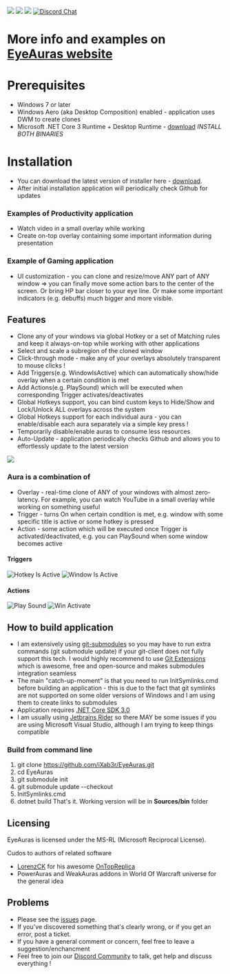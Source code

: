 ![](https://img.shields.io/github/release-date/iXab3r/EyeAuras.svg) ![](https://img.shields.io/github/downloads/iXab3r/EyeAuras/total.svg) ![](https://img.shields.io/github/last-commit/iXab3r/EyeAuras.svg)
[![Discord Chat](https://img.shields.io/discord/636487289689866240.svg)](https://discord.gg/pFHHebM)  

# More info and examples on [EyeAuras website](https://eyeauras.net/)

# Prerequisites
- Windows 7 or later
- Windows Aero (aka Desktop Composition) enabled - application uses DWM to create clones
- Microsoft .NET Core 3 Runtime + Desktop Runtime - [download](https://dotnet.microsoft.com/download/dotnet-core/3.0/runtime) *INSTALL BOTH BINARIES*

# Installation
- You can download the latest version of installer here - [download](https://github.com/iXab3r/EyeAuras/releases/latest).
- After initial installation application will periodically check Github for updates

### Examples of Productivity application
* Watch video in a small overlay while working
* Create on-top overlay containing some important information during presentation

### Example of Gaming application
* UI customization - you can clone and resize/move ANY part of ANY window => you can finally move some action bars to the center of the screen. Or bring HP bar closer to your eye line. Or make some important indicators (e.g. debuffs) much bigger and more visible.

## Features
- Clone any of your windows via global Hotkey or a set of Matching rules and keep it always-on-top while working with other applications
- Select and scale a subregion of the cloned window
- Click-through mode - make any of your overlays absolutely transparent to mouse clicks !
- Add Triggers(e.g. WindowIsActive) which can automatically show/hide overlay when a certain condition is met
- Add Actions(e.g. PlaySound) which will be executed when corresponding Trigger activates/deactivates
- Global Hotkeys support, you can bind custom keys to Hide/Show and Lock/Unlock ALL overlays across the system
- Global Hotkeys support for each individual aura - you can enable/disable each aura separately via a simple key press !
- Temporarily disable/enable auras to consume less resources
- Auto-Update - application periodically checks Github and allows you to effortlessly update to the latest version

![](https://i.imgur.com/qcpEynP.png)

### Aura is a combination of
* Overlay - real-time clone of ANY of your windows with almost zero-latency. For example, you can watch YouTube in a small overlay while working on something useful
* Trigger - turns On when certain condition is met, e.g. window with some specific title is active or some hotkey is pressed
* Action - some action which will be executed once Trigger is activated/deactivated, e.g. you can PlaySound when some window becomes active

#### Triggers

![Hotkey Is Active](https://i.imgur.com/bNKsww0.png)
![Window Is Active](https://i.imgur.com/g5628lB.png)

#### Actions

![Play Sound](https://i.imgur.com/jYnyzeM.png)
![Win Activate](https://i.imgur.com/vDts9Hi.png)

## How to build application
* I am extensively using [git-submodules](https://git-scm.com/docs/git-submodule "git-submodules") so you may have to run extra commands (git submodule update) if your git-client does not fully support this tech. I would highly recommend to use [Git Extensions](https://gitextensions.github.io/ "Git Extensions") which is awesome, free and open-source and makes submodules integration seamless
* The main "catch-up-moment" is that you need to run InitSymlinks.cmd before building an application - this is due to the fact that git symlinks are not supported on some older versions of Windows and I am using them to create links to submodules
* Application requires [.NET Core SDK 3.0](https://dotnet.microsoft.com/download/dotnet-core/3.0 ".NET Core SDK 3.0") 
* I am usually using [Jetbrains Rider](https://www.jetbrains.com/rider/ "Jetbrains Rider") so there MAY be some issues if you are using Microsoft Visual Studio, although I am trying to keep things compatible

### Build from command line
1. git clone https://github.com/iXab3r/EyeAuras.git
2. cd EyeAuras
3. git submodule init
4. git submodule update --checkout
5. InitSymlinks.cmd
6. dotnet build
That's it. Working version will be in **Sources/bin** folder

## Licensing 
EyeAuras is licensed under the MS-RL (Microsoft Reciprocal License).

Cudos to authors of related software
* [LorenzCK](https://github.com/LorenzCK) for his awesome [OnTopReplica](https://github.com/LorenzCK/OnTopReplica)
* PowerAuras and WeakAuras addons in World Of Warcraft universe for the general idea 

## Problems
- Please see the [issues](https://github.com/iXab3r/EyeAuras/issues) page.
- If you've discovered something that's clearly wrong, or if you get an error, post a ticket.
- If you have a general comment or concern, feel free to leave a suggestion/enchancment
- Feel free to join our [Discord Community](https://discord.gg/pFHHebM) to talk, get help and discuss everything !

